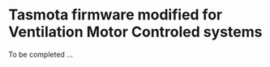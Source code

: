 Tasmota firmware modified for Ventilation Motor Controled systems
=============

To be completed ...
